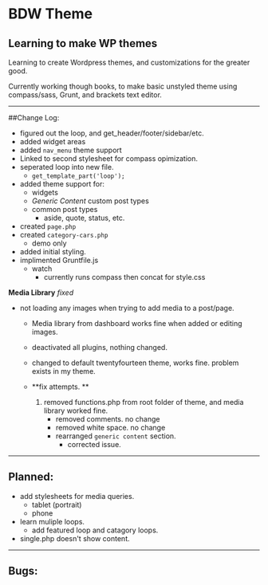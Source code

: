 BDW Theme
===

## Learning to make WP themes

Learning to create Wordpress themes, and customizations for the greater good.

Currently working though books, to make basic unstyled theme using compass/sass, Grunt, and brackets text editor.

------
##Change Log:

- figured out the loop, and get_header/footer/sidebar/etc. 
- added widget areas
- added `nav_menu` theme support
- Linked to second stylesheet for compass opimization. 
- seperated loop into new file. 
	- `get_template_part('loop');`
- added theme support for:
	- widgets
	- *Generic Content* custom post types
	- common post types
		- aside, quote, status, etc.
- created `page.php`
- created `category-cars.php`
	- demo only
- added initial styling. 
- implimented Gruntfile.js
	- watch
		- currently runs compass then concat for style.css

**Media Library** *fixed*  

- not loading any images when trying to add media to a post/page. 
	- Media library from dashboard works fine when added or editing images. 
	- deactivated all plugins, nothing changed. 
	- changed to default twentyfourteen theme, works fine. problem exists in my theme. 
	- **fix attempts. **

		1. removed functions.php from root folder of theme, and media library worked fine.
			- removed comments. no change
			- removed white space. no change 
			- rearranged `generic content` section. 
				- corrected issue. 

--------

## Planned: 
- add stylesheets for media queries. 
	- tablet (portrait) 
	- phone
- learn muliple loops. 
	- add featured loop and catagory loops. 
- single.php doesn't show content. 

---
## Bugs: 
